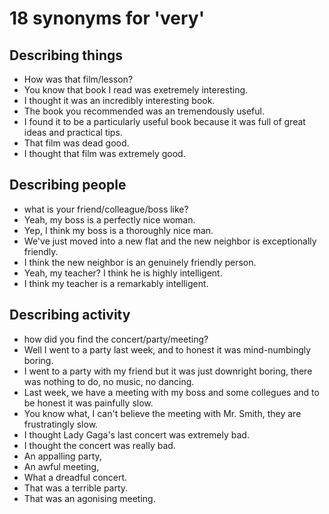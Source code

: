 # 18 synonyms for 'very'
## Describing things
- How was that film/lesson?
- You know that book I read was exetremely interesting.
- I thought it was an incredibly interesting book.
- The book you recommended was an tremendously useful.
- I found it to be a particularly useful book because it was full of great ideas and practical tips.
- That film was dead good.
- I thought that film was extremely good.
## Describing people
- what is your friend/colleague/boss like?
- Yeah, my boss is a perfectly nice woman.
- Yep, I think my boss is a thoroughly nice man.
- We've just moved into a new flat and the new neighbor is exceptionally friendly.
- I think the new neighbor is an genuinely friendly person.
- Yeah, my teacher? I think he is highly intelligent.
- I think my teacher is a remarkably intelligent.

## Describing activity
- how did you find the concert/party/meeting?
- Well I went to a party last week, and to honest it was mind-numbingly boring.
- I went to a party with my friend but it was just downright boring, there was nothing to do, no music, no dancing.
- Last week, we have a meeting with my boss and some collegues and to be honest it was painfully slow.
- You know what, I can't believe the meeting with Mr. Smith, they are frustratingly slow.
- I thought Lady Gaga's last concert was extremely bad.
- I thought the concert was really bad.
- An appalling party, 
- An awful meeting, 
- What a dreadful concert. 
- That was a terrible party. 
- That was an agonising meeting. 


